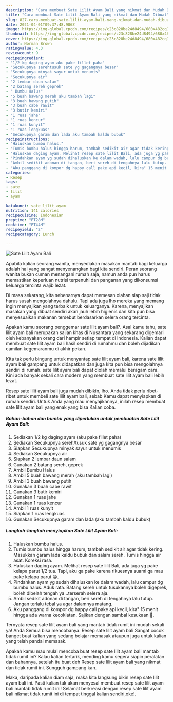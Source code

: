 ```yaml
---
description: "Cara membuat Sate Lilit Ayam Bali yang nikmat dan Mudah Dibuat"
title: "Cara membuat Sate Lilit Ayam Bali yang nikmat dan Mudah Dibuat"
slug: 827-cara-membuat-sate-lilit-ayam-bali-yang-nikmat-dan-mudah-dibuat
date: 2021-04-01T09:37:48.906Z
image: https://img-global.cpcdn.com/recipes/c23c828be24d8494/680x482cq70/sate-lilit-ayam-bali-foto-resep-utama.jpg
thumbnail: https://img-global.cpcdn.com/recipes/c23c828be24d8494/680x482cq70/sate-lilit-ayam-bali-foto-resep-utama.jpg
cover: https://img-global.cpcdn.com/recipes/c23c828be24d8494/680x482cq70/sate-lilit-ayam-bali-foto-resep-utama.jpg
author: Norman Brown
ratingvalue: 4.3
reviewcount: 9
recipeingredient:
- "1/2 kg daging ayam aku pake fillet paha"
- "Secukupnya serehtusuk sate yg gagangnya besar"
- "Secukupnya minyak sayur untuk menumis"
- "Secukupnya air"
- "2 lembar daun salam"
- "2 batang sereh geprek"
- " Bumbu Halus"
- "5 buah bawang merah aku tambah lagi"
- "3 buah bawang putih"
- "3 buah cabe rawit"
- "3 butir kemiri"
- "1 ruas jahe"
- "1 ruas kencur"
- "1 ruas kunyit"
- "1 ruas lengkuas"
- "Secukupnya garam dan lada aku tambah kaldu bubuk"
recipeinstructions:
- "Haluskan bumbu halus."
- "Tumis bumbu halus hingga harum, tambah sedikit air agar tidak kering. Masukkan garam lada kaldu bubuk dan salam sereh. Tumis hingga air asat. Koreksi rasa."
- "Haluskan daging ayam. Melihat resep sate lilit Bali, ada juga yg pake kelapa parut 1/2 tua. Tapi, aku ga pake karena rikuesnya suami ga mau pake kelapa parut 😁."
- "Pindahkan ayam yg sudah dihaluskan ke dalam wadah, lalu campur dg bumbu halus. Aduk rata. Batang sereh untuk tusukannya boleh digeprek, boleh dibelah tengah ya...terserah selera aja."
- "Ambil sedikit adonan di tangan, beri sereh di tengahnya lalu tutup. Jangan terlalu tebal ya agar dalamnya matang."
- "Aku panggang di kompor dg happy call pake api kecil, kira² 15 menit hingga ada warna kecoklatan. Sajikan dengan sambal kesukaan 💖."
categories:
- Resep
tags:
- sate
- lilit
- ayam

katakunci: sate lilit ayam 
nutrition: 141 calories
recipecuisine: Indonesian
preptime: "PT28M"
cooktime: "PT44M"
recipeyield: "2"
recipecategory: Lunch

---
```



![Sate Lilit Ayam Bali](https://img-global.cpcdn.com/recipes/c23c828be24d8494/680x482cq70/sate-lilit-ayam-bali-foto-resep-utama.jpg)

Apabila kalian seorang wanita, menyediakan masakan mantab bagi keluarga adalah hal yang sangat menyenangkan bagi kita sendiri. Peran seorang  wanita bukan cuman menangani rumah saja, namun anda pun harus memastikan keperluan nutrisi terpenuhi dan panganan yang dikonsumsi keluarga tercinta wajib lezat.

Di masa  sekarang, kita sebenarnya dapat memesan olahan siap saji tidak harus susah mengolahnya dahulu. Tapi ada juga lho mereka yang memang ingin menyajikan yang terbaik untuk keluarganya. Karena, menyajikan masakan yang dibuat sendiri akan jauh lebih higienis dan kita pun bisa menyesuaikan makanan tersebut berdasarkan selera orang tercinta. 



Apakah kamu seorang penggemar sate lilit ayam bali?. Asal kamu tahu, sate lilit ayam bali merupakan sajian khas di Nusantara yang sekarang digemari oleh kebanyakan orang dari hampir setiap tempat di Indonesia. Kalian dapat membuat sate lilit ayam bali hasil sendiri di rumahmu dan boleh dijadikan camilan kegemaranmu di akhir pekan.

Kita tak perlu bingung untuk menyantap sate lilit ayam bali, karena sate lilit ayam bali gampang untuk didapatkan dan juga kita pun bisa mengolahnya sendiri di rumah. sate lilit ayam bali dapat diolah memalui beragam cara. Kini ada banyak sekali cara modern yang membuat sate lilit ayam bali lebih lezat.

Resep sate lilit ayam bali juga mudah dibikin, lho. Anda tidak perlu ribet-ribet untuk membeli sate lilit ayam bali, sebab Kamu dapat menyiapkan di rumah sendiri. Untuk Anda yang mau menyajikannya, inilah resep membuat sate lilit ayam bali yang enak yang bisa Kalian coba.

<!--inarticleads1-->

##### Bahan-bahan dan bumbu yang diperlukan untuk pembuatan Sate Lilit Ayam Bali:

1. Sediakan 1/2 kg daging ayam (aku pake fillet paha)
1. Sediakan Secukupnya sereh/tusuk sate yg gagangnya besar
1. Siapkan Secukupnya minyak sayur untuk menumis
1. Sediakan Secukupnya air
1. Siapkan 2 lembar daun salam
1. Gunakan 2 batang sereh, geprek
1. Ambil  Bumbu Halus
1. Ambil 5 buah bawang merah (aku tambah lagi)
1. Ambil 3 buah bawang putih
1. Gunakan 3 buah cabe rawit
1. Gunakan 3 butir kemiri
1. Gunakan 1 ruas jahe
1. Gunakan 1 ruas kencur
1. Ambil 1 ruas kunyit
1. Siapkan 1 ruas lengkuas
1. Gunakan Secukupnya garam dan lada (aku tambah kaldu bubuk)




<!--inarticleads2-->

##### Langkah-langkah menyiapkan Sate Lilit Ayam Bali:

1. Haluskan bumbu halus.
1. Tumis bumbu halus hingga harum, tambah sedikit air agar tidak kering. Masukkan garam lada kaldu bubuk dan salam sereh. Tumis hingga air asat. Koreksi rasa.
1. Haluskan daging ayam. Melihat resep sate lilit Bali, ada juga yg pake kelapa parut 1/2 tua. Tapi, aku ga pake karena rikuesnya suami ga mau pake kelapa parut 😁.
1. Pindahkan ayam yg sudah dihaluskan ke dalam wadah, lalu campur dg bumbu halus. Aduk rata. Batang sereh untuk tusukannya boleh digeprek, boleh dibelah tengah ya...terserah selera aja.
1. Ambil sedikit adonan di tangan, beri sereh di tengahnya lalu tutup. Jangan terlalu tebal ya agar dalamnya matang.
1. Aku panggang di kompor dg happy call pake api kecil, kira² 15 menit hingga ada warna kecoklatan. Sajikan dengan sambal kesukaan 💖.




Ternyata resep sate lilit ayam bali yang mantab tidak rumit ini mudah sekali ya! Anda Semua bisa mencobanya. Resep sate lilit ayam bali Sangat cocok banget buat kalian yang sedang belajar memasak ataupun juga untuk kalian yang telah pandai memasak.

Apakah kamu mau mulai mencoba buat resep sate lilit ayam bali mantab tidak rumit ini? Kalau kalian tertarik, mending kamu segera siapin peralatan dan bahannya, setelah itu buat deh Resep sate lilit ayam bali yang nikmat dan tidak rumit ini. Sungguh gampang kan. 

Maka, daripada kalian diam saja, maka kita langsung bikin resep sate lilit ayam bali ini. Pasti kalian tak akan menyesal membuat resep sate lilit ayam bali mantab tidak rumit ini! Selamat berkreasi dengan resep sate lilit ayam bali nikmat tidak rumit ini di tempat tinggal kalian sendiri,oke!.

